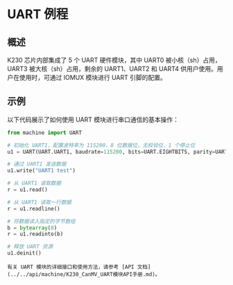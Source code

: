 # UART 例程

## 概述

K230 芯片内部集成了 5 个 UART 硬件模块，其中 UART0 被小核（sh）占用，UART3 被大核（sh）占用，剩余的 UART1、UART2 和 UART4 供用户使用。用户在使用时，可通过 IOMUX 模块进行 UART 引脚的配置。

## 示例

以下代码展示了如何使用 UART 模块进行串口通信的基本操作：

```python
from machine import UART

# 初始化 UART1，配置波特率为 115200，8 位数据位，无校验位，1 个停止位
u1 = UART(UART.UART1, baudrate=115200, bits=UART.EIGHTBITS, parity=UART.PARITY_NONE, stop=UART.STOPBITS_ONE)

# 通过 UART1 发送数据
u1.write("UART1 test")

# 从 UART1 读取数据
r = u1.read()

# 从 UART1 读取一行数据
r = u1.readline()

# 将数据读入指定的字节数组
b = bytearray(8)
r = u1.readinto(b)

# 释放 UART 资源
u1.deinit()
```

```{admonition} 提示
有关 UART 模块的详细接口和使用方法，请参考 [API 文档](../../api/machine/K230_CanMV_UART模块API手册.md)。
```
